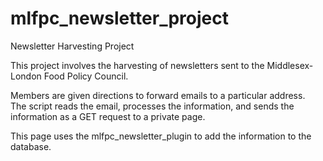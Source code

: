 # mlfpc_newsletter_project
Newsletter Harvesting Project

This project involves the harvesting of newsletters sent to the Middlesex-London Food Policy Council.  

Members are given directions to forward emails to a particular address.  
The script reads the email, processes the information, and sends the
information as a GET request to a private page.

This page uses the mlfpc_newsletter_plugin to add the information to the database.
